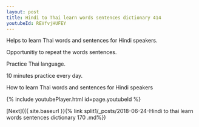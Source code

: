 ```yaml
---
layout: post
title: Hindi to Thai learn words sentences dictionary 414 
youtubeId: REVfvjHUFEY
---
```

 
 
Helps to learn Thai words and sentences for Hindi speakers.

Opportunitiy to repeat the words sentences. 

Practice Thai language. 
 
10 minutes practice every day. 
 
How to learn Thai words and sentences for Hindi speakers 
 
{% include youtubePlayer.html id=page.youtubeId %}
 
 
[Next]({{ site.baseurl }}{% link  split1/_posts/2018-06-24-Hindi to thai learn words sentences dictionary 170 .md%})
 
